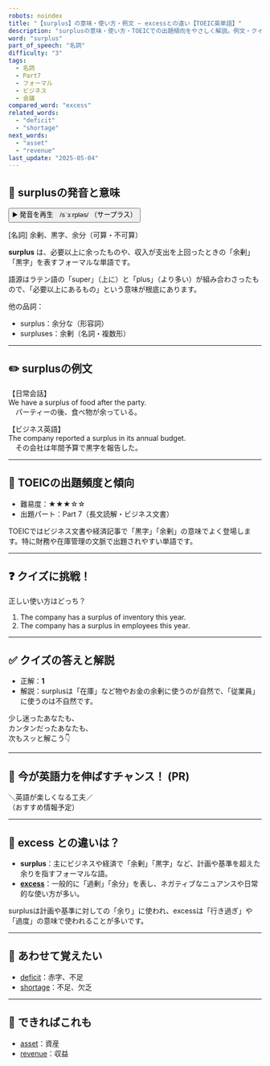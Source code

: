 ```yaml
---
robots: noindex
title: "【surplus】の意味・使い方・例文 ― excessとの違い【TOEIC英単語】"
description: "surplusの意味・使い方・TOEICでの出題傾向をやさしく解説。例文・クイズ付きでexcessとの違いもわかりやすく学べます。"
word: "surplus"
part_of_speech: "名詞"
difficulty: "3"
tags:
  - 名詞
  - Part7
  - フォーマル
  - ビジネス
  - 会議
compared_word: "excess"
related_words:
  - "deficit"
  - "shortage"
next_words:
  - "asset"
  - "revenue"
last_update: "2025-05-04"
---
```


## 🔰 surplusの発音と意味

<button class="play-audio" onclick="playTTS('surplus')">
  <span class="play-audio-main">
    ▶️ 発音を再生　/sˈɜːrpləs/
  </span>
  <span class="play-audio-sub">
    （サープラス）
  </span>
</button>

[名詞] 余剰、黒字、余分（可算・不可算）

**surplus** は、必要以上に余ったものや、収入が支出を上回ったときの「余剰」「黒字」を表すフォーマルな単語です。

語源はラテン語の「super」（上に）と「plus」（より多い）が組み合わさったもので、「必要以上にあるもの」という意味が根底にあります。

他の品詞：  
- surplus：余分な（形容詞）
- surpluses：余剰（名詞・複数形）

---

## ✏️ surplusの例文

【日常会話】  
We have a surplus of food after the party.  
　パーティーの後、食べ物が余っている。

【ビジネス英語】  
The company reported a surplus in its annual budget.  
　その会社は年間予算で黒字を報告した。

---

## 🎯 TOEICの出題頻度と傾向

- 難易度：★★★☆☆
- 出題パート：Part 7（長文読解・ビジネス文書）

TOEICではビジネス文書や経済記事で「黒字」「余剰」の意味でよく登場します。特に財務や在庫管理の文脈で出題されやすい単語です。

---

## ❓ クイズに挑戦！

正しい使い方はどっち？

1. The company has a surplus of inventory this year.  
2. The company has a surplus in employees this year.

---

## ✅ クイズの答えと解説

- 正解：**1**
- 解説：surplusは「在庫」など物やお金の余剰に使うのが自然で、「従業員」に使うのは不自然です。

少し迷ったあなたも、  
カンタンだったあなたも、  
次もスッと解こう👇️

---

## 🚀 今が英語力を伸ばすチャンス！ (PR)

<div class="info-center">
＼英語が楽しくなる工夫／<br>  
（おすすめ情報予定）
</div>

---

## 🤔  excess との違いは？

- **surplus**：主にビジネスや経済で「余剰」「黒字」など、計画や基準を超えた余りを指すフォーマルな語。
- **[excess](/word/excess/)**：一般的に「過剰」「余分」を表し、ネガティブなニュアンスや日常的な使い方が多い。

surplusは計画や基準に対しての「余り」に使われ、excessは「行き過ぎ」や「過度」の意味で使われることが多いです。

---

## 🧩 あわせて覚えたい

- [deficit](/word/deficit/)：赤字、不足
- [shortage](/word/shortage/)：不足、欠乏

---

## 📖 できればこれも

- [asset](/word/asset/)：資産
- [revenue](/word/revenue/)：収益

<!-- cvid: aid27_bid25 -->
